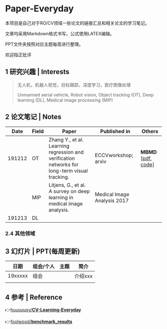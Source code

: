 

# Paper-Everyday

本项目是自己对于RO/CV领域一些论文的链接汇总和相关论文的学习笔记。

文章均采用Markdown格式书写，公式使用LATEX编辑。

PPT文件夹按照对应主题每周进行整理。

欢迎指正批评

## 1 研究兴趣 | Interests

> 无人机，机器人视觉，目标跟踪，深度学习，医疗图像处理
>
> Unmanned aerial vehicle, Robot vision, Object tracking (OT), Deep learning (DL), Medical image processing (MIP)

## 2 论文笔记 | Notes

| Date   | Field | Paper                                                        | Published in                | Others                                                       |
| ------ | ----- | ------------------------------------------------------------ | --------------------------- | ------------------------------------------------------------ |
| 191212 | OT    | Zhang Y., et al. Learning regression and verification networks for long-term visual tracking. | ECCVworkshop; arxiv         | **MBMD** [[pdf](https://arxiv.org/pdf/1809.04320.pdf), [code](https://github.com/xiaobai1217/MBMD)] |
|        | MIP   | Litjens, G., et al. A survey on deep learning in medical image analysis. | Medical Image Analysis 2017 |                                                              |
| 191213 | DL    |                                                              |                             |                                                              |
### 2.4 其他领域

## 3 幻灯片 | PPT(每周更新)

|  日期   | 组会/个人 | 主题 |  简介   |
| :-----: | --------- | :--: | :-----: |
| 19xxxxx | 组会      |      | 介绍xxx |
|         |           |      |         |

## 4 参考 | Reference

👉[huuuuusy/**CV-Learning-Everyday**](https://github.com/huuuuusy/CV-Learning-Everyday)

👉[foolwood/**benchmark_results**](https://github.com/foolwood/benchmark_results)

